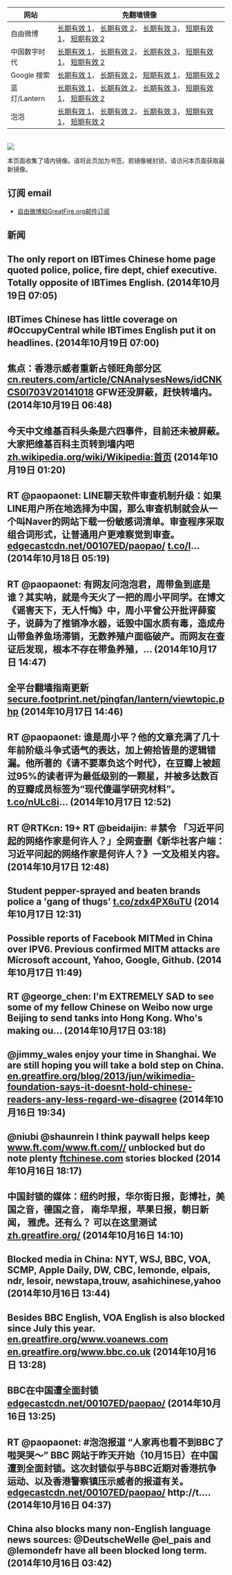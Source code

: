 <table>
    <thead>
        <tr>
            <th>网站</th>
            <th>免翻墙镜像</th>
        </tr>
    </thead>
    <tbody>    
        <tr>
            <td>自由微博</td>
            <td>            
                <a href="https://secure.footprint.net/pingfan/fw" target="_BLANK">长期有效 1</a>，            
                <a href="https://edgecastcdn.net/00107ED/freeweibo/" target="_BLANK">长期有效 2</a>，            
                <a href="https://objects.dreamhost.com/freeweibo/index.html" target="_BLANK">长期有效 3</a>，            
                <a href="https://fw3.azurewebsites.net" target="_BLANK">短期有效 1</a>，            
                <a href="https://d2fstso2jh4dhr.cloudfront.net" target="_BLANK">短期有效 2</a>
            </td>
        </tr>    
        <tr>
            <td>中国数字时代</td>
            <td>            
                <a href="https://secure.footprint.net/pingfan/cdt" target="_BLANK">长期有效 1</a>，            
                <a href="https://edgecastcdn.net/00107ED/cdt/" target="_BLANK">长期有效 2</a>，            
                <a href="https://objects.dreamhost.com/cdt/index.html" target="_BLANK">长期有效 3</a>，            
                <a href="https://770b3.azurewebsites.net" target="_BLANK">短期有效 1</a>，            
                <a href="https://dazdu2iuzl72b.cloudfront.net" target="_BLANK">短期有效 2</a>
            </td>
        </tr>    
        <tr>
            <td>Google 搜索</td>
            <td>            
                <a href="https://edgecastcdn.net/00107ED/g/" target="_BLANK">长期有效 1</a>，            
                <a href="https://objects.dreamhost.com/goo/index.html" target="_BLANK">长期有效 2</a>，            
                <a href="https://865ba.azurewebsites.net" target="_BLANK">短期有效 1</a>，            
                <a href="https://d3vv89cvqbrqlq.cloudfront.net" target="_BLANK">短期有效 2</a>
            </td>
        </tr>    
        <tr>
            <td>蓝灯/Lantern</td>
            <td>            
                <a href="https://secure.footprint.net/pingfan/lantern" target="_BLANK">长期有效 1</a>，            
                <a href="https://edgecastcdn.net/00107ED/lantern/" target="_BLANK">长期有效 2</a>，            
                <a href="https://objects.dreamhost.com/lantern/index.html" target="_BLANK">长期有效 3</a>，            
                <a href="https://c7511.azurewebsites.net" target="_BLANK">短期有效 1</a>，            
                <a href="https://dx1djqjpnvurw.cloudfront.net" target="_BLANK">短期有效 2</a>
            </td>
        </tr>    
        <tr>
            <td>泡泡</td>
            <td>            
                <a href="https://secure.footprint.net/pingfan/paopao" target="_BLANK">长期有效 1</a>，            
                <a href="https://edgecastcdn.net/00107ED/paopao/" target="_BLANK">长期有效 2</a>，            
                <a href="https://objects.dreamhost.com/paopao/index.html" target="_BLANK">长期有效 3</a>，            
                <a href="https://paopao2.azurewebsites.net" target="_BLANK">短期有效 1</a>，            
                <a href="https://d19ysv8o6fv16v.cloudfront.net" target="_BLANK">短期有效 2</a>
            </td>
        </tr>
    </tbody>
</table>
<br/>
<img src="https://raw.githubusercontent.com/greatfire/z/master/logos.gif" />

本页面收集了墙内镜像。请将此页加为书签。若镜像被封锁，请访问本页面获取最新镜像。

## 订阅 email
* <a href="https://b.us7.list-manage.com/subscribe?u=854fca58782082e0cbdf204a0&id=c78949b93c">自由微博和GreatFire.org邮件订阅</a>
    
## 新闻
The only report on IBTimes Chinese home page quoted police, police, fire dept, chief executive. Totally opposite of IBTimes English. (2014年10月19日 07:05)
 ---
IBTimes Chinese has little coverage on #OccupyCentral while IBTimes English put it on headlines. (2014年10月19日 07:00)
 ---
焦点：香港示威者重新占领旺角部分区 <a href="http://cn.reuters.com/article/CNAnalysesNews/idCNKCS0I703V20141018" target="_BLANK">cn.reuters.com/article/CNAnalysesNews/idCNKCS0I703V20141018</a> GFW还没屏蔽，赶快转墙内。 (2014年10月19日 06:48)
 ---
今天中文维基百科头条是六四事件，目前还未被屏蔽。 大家把维基百科主页转到墙内吧 <a href="https://zh.wikipedia.org/wiki/Wikipedia:%E9%A6%96%E9%A1%B5" target="_BLANK">zh.wikipedia.org/wiki/Wikipedia:首页</a> (2014年10月19日 01:20)
 ---
RT @paopaonet: LINE聊天软件审查机制升级：如果LINE用户所在地选择为中国，那么审查机制就会从一个叫Naver的网站下载一份敏感词清单。审查程序采取组合词形式，让普通用户更难察觉到审查。<a href="https://edgecastcdn.net/00107ED/paopao/?u=/article/219" target="_BLANK">edgecastcdn.net/00107ED/paopao/</a> <a href="http://t.co/l" target="_BLANK">t.co/l</a>… (2014年10月18日 05:19)
 ---
RT @paopaonet: 有网友问泡泡君，周带鱼到底是谁？其实呐，就是今天火了一把的周小平同学。在博文《谣害天下，无人忏悔》中，周小平曾公开批评薛蛮子，说薛为了推销净水器，诋毁中国水质有毒，造成舟山带鱼养鱼场滞销，无数养殖户面临破产。而网友在查证后发现，根本不存在带鱼养殖，… (2014年10月17日 14:47)
 ---
全平台翻墙指南更新 <a href="https://secure.footprint.net/pingfan/lantern/viewtopic.php?f=1&t=15" target="_BLANK">secure.footprint.net/pingfan/lantern/viewtopic.php</a> (2014年10月17日 14:46)
 ---
RT @paopaonet: 谁是周小平？他的文章充满了几十年前阶级斗争式语气的表达，加上俯拾皆是的逻辑错漏。他所著的《请不要辜负这个时代》，在豆瓣上被超过95%的读者评为最低级别的一颗星，并被多达数百的豆瓣成员标签为“现代傻逼学研究材料”。<a href="http://t.co/nULc8i" target="_BLANK">t.co/nULc8i</a>… (2014年10月17日 12:52)
 ---
RT @RTKcn: 19+ RT @beidaijin: ＃禁令 「习近平问起的网络作家是何许人？」全网查删《新华社客户端：习近平问起的网络作家是何许人？》一文及相关内容。 (2014年10月17日 12:48)
 ---
Student pepper-sprayed and beaten brands police a 'gang of thugs' <a href="http://t.co/zdx4PX6uTU" target="_BLANK">t.co/zdx4PX6uTU</a> (2014年10月17日 12:31)
 ---
Possible reports of Facebook MITMed in China over IPV6. Previous confirmed MITM attacks are Microsoft account, Yahoo, Google, Github. (2014年10月17日 11:49)
 ---
RT @george_chen: I'm EXTREMELY SAD to see some of my fellow Chinese on Weibo now urge Beijing to send tanks into Hong Kong. Who's making ou… (2014年10月17日 03:18)
 ---
@jimmy_wales enjoy your time in Shanghai. We are still hoping you will take a bold step on China. <a href="https://en.greatfire.org/blog/2013/jun/wikimedia-foundation-says-it-doesnt-hold-chinese-readers-any-less-regard-we-disagree" target="_BLANK">en.greatfire.org/blog/2013/jun/wikimedia-foundation-says-it-doesnt-hold-chinese-readers-any-less-regard-we-disagree</a> (2014年10月16日 19:34)
 ---
@niubi @shaunrein I think paywall helps keep <a href="http://www.ft.com/www.ft.com//" target="_BLANK">www.ft.com/www.ft.com//</a> unblocked but do note plenty <a href="http://ftchinese.com" target="_BLANK">ftchinese.com</a> stories blocked (2014年10月16日 18:17)
 ---
中国封锁的媒体：纽约时报，华尔街日报，彭博社，美国之音，德国之音， 南华早报，苹果日报，朝日新闻， 雅虎。还有么？ 可以在这里测试 <a href="https://zh.greatfire.org/" target="_BLANK">zh.greatfire.org/</a> (2014年10月16日 14:10)
 ---
Blocked media in China: NYT, WSJ, BBC, VOA, SCMP, Apple Daily,  DW, CBC, lemonde, elpais, ndr, lesoir, newstapa,trouw, asahichinese,yahoo (2014年10月16日 13:44)
 ---
Besides BBC English, VOA English is also blocked since July this year. <a href="https://en.greatfire.org/www.voanews.com" target="_BLANK">en.greatfire.org/www.voanews.com</a> <a href="https://en.greatfire.org/www.bbc.co.uk" target="_BLANK">en.greatfire.org/www.bbc.co.uk</a> (2014年10月16日 13:28)
 ---
BBC在中国遭全面封锁 <a href="https://edgecastcdn.net/00107ED/paopao/?u=/article/216" target="_BLANK">edgecastcdn.net/00107ED/paopao/</a> (2014年10月16日 13:25)
 ---
RT @paopaonet: #泡泡报道  “人家再也看不到BBC了啦哭哭～” BBC 网站于昨天开始（10月15日）在中国遭到全面封锁。这次封锁似乎与BBC近期对香港抗争运动、以及香港警察镇压示威者的报道有关。<a href="https://edgecastcdn.net/00107ED/paopao/" target="_BLANK">edgecastcdn.net/00107ED/paopao/</a> http://t.… (2014年10月16日 04:37)
 ---
China also blocks many non-English language news sources: @DeutscheWelle @el_pais and @lemondefr have all been blocked long term. (2014年10月16日 03:42)
 ---
